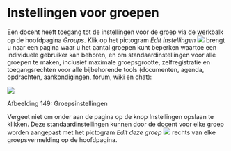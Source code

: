 # Instellingen voor groepen

Een docent heeft toegang tot de instellingen voor de groep via de werkbalk op de hoofdpagina _Groups_. Klik op het pictogram _Edit instellingen_ ![](../../.gitbook/assets/graphics279%20%283%29.png) brengt u naar een pagina waar u het aantal groepen kunt beperken waartoe een individuele gebruiker kan behoren, en om standaardinstellingen voor alle groepen te maken, inclusief maximale groepsgrootte, zelfregistratie en toegangsrechten voor alle bijbehorende tools \(documenten, agenda, opdrachten, aankondigingen, forum, wiki en chat\):

![](../../.gitbook/assets/graphics282%20%283%29.png)

Afbeelding 149: Groepsinstellingen

Vergeet niet om onder aan de pagina op de knop Instellingen opslaan te klikken. Deze standaardinstellingen kunnen door de docent voor elke groep worden aangepast met het pictogram _Edit deze groep_ ![](../../.gitbook/assets/graphics281%20%283%29.png) rechts van elke groepsvermelding op de hoofdpagina.
